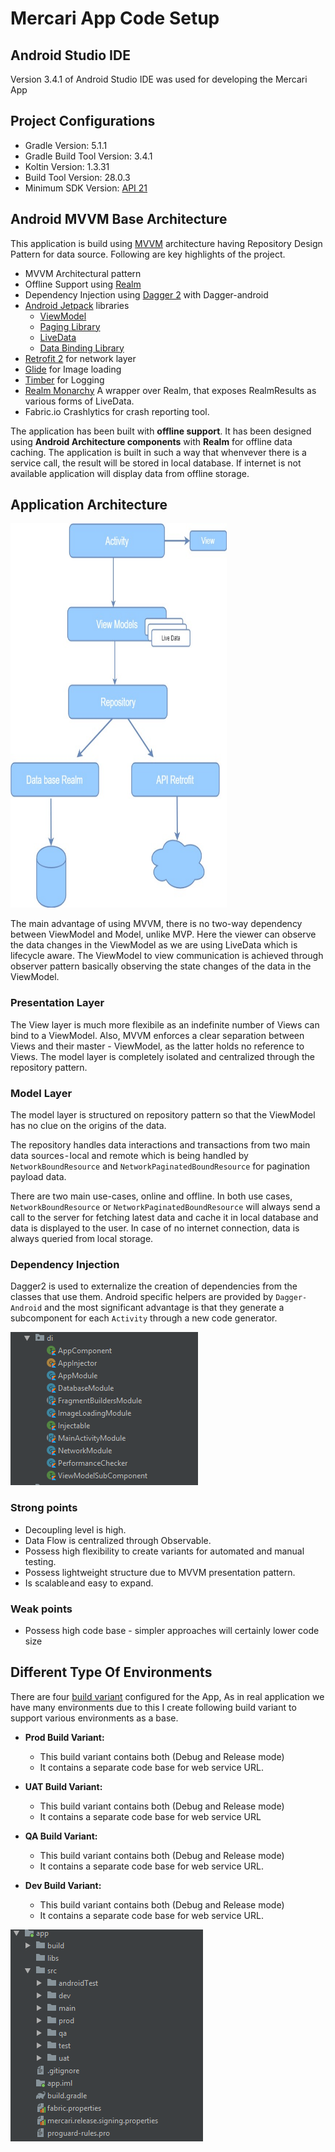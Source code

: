 
# Mercari  App Code Setup

## Android Studio IDE
Version 3.4.1 of Android Studio IDE was used for developing the Mercari App 

##  Project Configurations

 - Gradle Version: 5.1.1
 - Gradle Build Tool Version: 3.4.1
 - Koltin Version: 1.3.31
 - Build Tool Version: 28.0.3
 - Minimum SDK Version:  [API 21](https://developer.android.com/reference/android/os/Build.VERSION_CODES.html#LOLLIPOP)
 
##  Android MVVM Base Architecture
This application is build using [MVVM](https://en.wikipedia.org/wiki/Model%E2%80%93view%E2%80%93viewmodel) architecture having Repository Design Pattern for data source. Following are key highlights of the project.
 - MVVM Architectural pattern
 - Offline Support using [Realm](https://realm.io/products/realm-database/)
 - Dependency Injection using [Dagger 2](https://github.com/google/dagger) with Dagger-android
 - [Android Jetpack](https://developer.android.com/jetpack/) libraries
	 - [ViewModel](https://developer.android.com/topic/libraries/architecture/viewmodel)
	 - [Paging Library](https://developer.android.com/topic/libraries/architecture/paging)
	 - [LiveData](https://developer.android.com/topic/libraries/architecture/livedata)
	 - [Data Binding Library](https://developer.android.com/topic/libraries/data-binding)
 - [Retrofit 2](https://square.github.io/retrofit/) for network layer
 - [Glide](https://github.com/bumptech/glide) for Image loading
 - [Timber](https://github.com/JakeWharton/timber) for Logging
 - [Realm Monarchy](https://github.com/Zhuinden/realm-monarchy) A wrapper over Realm, that exposes RealmResults as various forms of LiveData.
 - Fabric.io Crashlytics for crash reporting tool.

The application has been built with  **offline support**. It has been designed using  **Android Architecture components**  with  **Realm**  for offline data caching. The application is built in such a way that whenvever there is a service call, the result will be stored in local database. If internet is not available application will display data from offline storage. 


## Application Architecture

<img src="/screenshots/screenshot_mvvm_diagram_overview.jpg" width="346" height="615" alt="MVVM"/>

The main advantage of using MVVM, there is no two-way dependency between ViewModel and Model, unlike MVP. Here the viewer can observe the data changes in the ViewModel as we are using LiveData which is lifecycle aware. The ViewModel to view communication is achieved through observer pattern basically observing the state changes of the data in the ViewModel. 

### Presentation Layer
The View layer is much more flexibile as an indefinite number of Views can bind to a ViewModel. Also, MVVM enforces a clear separation between Views and their master - ViewModel, as the latter holds no reference to Views. The model layer is completely isolated and centralized through the repository pattern.

### Model Layer

The model layer is structured on repository pattern so that the ViewModel has no clue on the origins of the data.

The repository handles data interactions and transactions from two main data sources - local and remote which is being handled by `NetworkBoundResource` and `NetworkPaginatedBoundResource` for pagination payload data.

There are two main use-cases, online and offline. In both use cases,  `NetworkBoundResource` or  `NetworkPaginatedBoundResource` will always send a call to the server for fetching latest data and cache it in local database and data is displayed to the user. In case of no internet connection,  data is always queried from local storage.

### Dependency Injection
Dagger2 is used to externalize the creation of dependencies from the classes that use them. Android specific helpers are provided by `Dagger-Android` and the most significant advantage is that they generate a subcomponent for each `Activity` through a new code generator.

<img src="/screenshots/screenshots_dagger_overview.png" alt="Dagger"/>

###  Strong points
-   Decoupling level is high.
-   Data Flow is centralized through Observable.
-   Possess high flexibility to create variants for automated and manual testing.
-   Possess lightweight structure due to MVVM presentation pattern.
-   Is scalable and easy to expand.

### Weak points
-   Possess high code base - simpler approaches will certainly lower code size

## Different Type Of Environments

There are four [build variant](https://developer.android.com/studio/build/build-variants.html) configured for the App, As in real application we have many environments due to this I create following build variant to support various environments as a base.

 - **Prod Build Variant:**
     -  This build variant contains both (Debug and Release mode)
     -  It contains a separate code base for web service URL.

 - **UAT Build Variant:**
     - This build variant contains both (Debug and Release mode)
     - It contains a separate code base for web service URL
   
 - **QA Build Variant:**
     - This build variant contains both (Debug and Release mode)
     -  It contains a separate code base for web service URL.

 - **Dev Build Variant:**
     - This build variant contains both (Debug and Release mode)
     - It contains a separate code base for web service URL.

<img src="/screenshots/screenshot_build_variant_support.png" alt="Build Variant"/>

